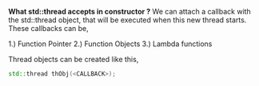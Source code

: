 **What std::thread accepts in constructor ?**
We can attach a callback with the std::thread object, that will be executed when this new thread starts. These callbacks can be,

1.) Function Pointer
2.) Function Objects
3.) Lambda functions

Thread objects can be created like this,
```c++
std::thread thObj(<CALLBACK>);
```